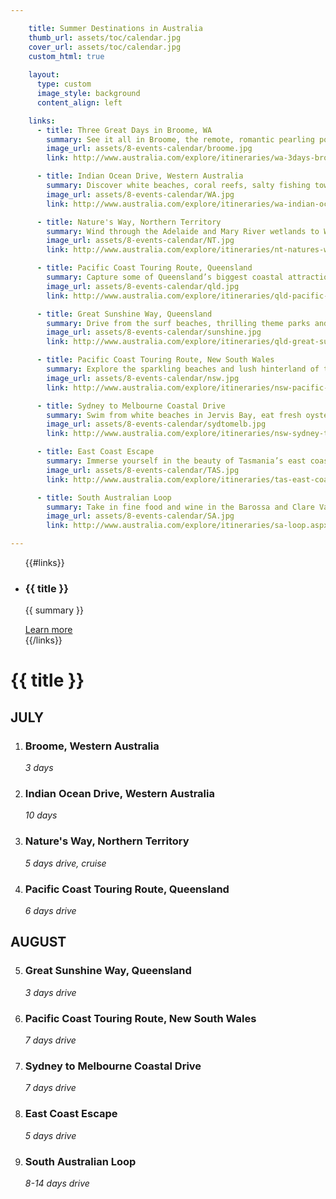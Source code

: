 ```yaml
---

    title: Summer Destinations in Australia
    thumb_url: assets/toc/calendar.jpg
    cover_url: assets/toc/calendar.jpg
    custom_html: true
    
    layout:
      type: custom
      image_style: background
      content_align: left

    links:
      - title: Three Great Days in Broome, WA
        summary: See it all in Broome, the remote, romantic pearling port in the north-west corner of the Kimberley.  Purchase a pearl  in Chinatown, where many of the buildings were built in the exciting early pearling days.  Continue the nostalgia in the pearling museum or on an old pearl lugger. Hop on a camel and watch the famous, fiery sunset over Cable Beach.  Catch the natural magic trick of Staircase to the Moon, bird spot in Roebuck Bay and see prehistoric dinosaur prints at Gantheaume Point. Devote your final day to a 4WD adventure along the magical Dampier Penisula, where you can extend your stay in traditional Aboriginal communities.
        image_url: assets/8-events-calendar/broome.jpg
        link: http://www.australia.com/explore/itineraries/wa-3days-broome.aspx

      - title: Indian Ocean Drive, Western Australia
        summary: Discover white beaches, coral reefs, salty fishing towns and rugged national parks on this spectacular journey along Western Australia’s Coral Coast. Head north to taste fresh crayfish in Geraldton and mouth-watering tropical fruits in Carnarvon. Swim with the huge whale shark on Ningaloo Reef and four wheel drive through the canyons of nearby Cape Range National Park. On your way back down the coast, meet the dolphins of Monkey Mia, along with whales, manta rays, turtles, sharks, dugongs and fish in the wider Shark Bay World Heritage Area. See seasonal wildflowers break out their brightest colours all along the coast, from Cape Range to the cliffs and gorges of Kalbarri National Park.
        image_url: assets/8-events-calendar/WA.jpg
        link: http://www.australia.com/explore/itineraries/wa-indian-ocean-drive.aspx

      - title: Nature's Way, Northern Territory
        summary: Wind through the Adelaide and Mary River wetlands to World Heritage-listed Kakadu National Park. Here you can bushwalk through rugged escarpments and lush rainforest and discover a treasure trove of Aboriginal rock ark. Learn about the Territory’s pioneering history in Pine Creek and swim in crystal-clear waterholes in the tarzan landscape of Litchfield National Park. You can do this dream drive on a fully sealed road in a two-wheel-drive vehicle.
        image_url: assets/8-events-calendar/NT.jpg
        link: http://www.australia.com/explore/itineraries/nt-natures-way.aspx

      - title: Pacific Coast Touring Route, Queensland
        summary: Capture some of Queensland’s biggest coastal attractions– from the World Heritage-listed Great Barrier Reef to the pristine islands and rainforest national parks. Four wheel drive Fraser Island, the world’s largest sand island and see manta rays and turtles at Mon Repos, near Bundaberg. Stay in Rockhampton and visit Great Keppel Island and the Capricorn Caves. Snorkel or dive reefs and shipwrecks near Mackay and go sailing in the postcard-perfect Whitsundays. Walk the white sand of Magnetic Island, near Townsville and further north visit Hinchinbrook, Australia’s largest island national park. The vivid colours, smells and sounds of this splendid coastline will stay with you long after your journey ends in Cairns, at the gateway to Queensland’s tropical north.
        image_url: assets/8-events-calendar/qld.jpg
        link: http://www.australia.com/explore/itineraries/qld-pacific-coast.aspx

      - title: Great Sunshine Way, Queensland
        summary: Drive from the surf beaches, thrilling theme parks and lush hinterland of the Gold Coast to the vibrant capital of Brisbane. Cruise down the Brisbane River, climb the Story Bridge and satisfy your culture cravings in South Bank. Soak up sunny sophistication on Noosa’s Hastings Street or meet koalas in the coastal rainforest of Noosa National Park. Watch whales from Hervey Bay and explore the sandy attractions of Fraser island by four wheel drive. End your journey in Bundaberg, a historic sugar and rum city where you can walk endless beaches and dive from the southernmost coral isles of the Great Barrier Reef.
        image_url: assets/8-events-calendar/sunshine.jpg
        link: http://www.australia.com/explore/itineraries/qld-great-sunshine-way.aspx

      - title: Pacific Coast Touring Route, New South Wales
        summary: Explore the sparkling beaches and lush hinterland of the Central Coast, the wineries of the Hunter Valley and the picturesque inlets of Port Stephens. Work on your swing in a rainforest golf course on the Coffs Coast and your aura on the beach in Byron Bay. Dive with brightly coloured fish in Solitary Islands Marine Park or into the bright lights of the Gold Coast. This scenic drive takes you from Sydney to Brisbane, offering sweeping beaches, sleepy villages, mossy rainforests, adventure and relaxation along the way.
        image_url: assets/8-events-calendar/nsw.jpg
        link: http://www.australia.com/explore/itineraries/nsw-pacific-coast-touring-route.aspx

      - title: Sydney to Melbourne Coastal Drive
        summary: Swim from white beaches in Jervis Bay, eat fresh oysters in Pambula and spot whales in Eden. Feed sea eagles in Mallacoota and experience the precious eco-systems of Croajingolong National Park. Go boating on the vast, tranquil Gippsland Lakes. Then walk along the sweeping expanse of Ninety Mile Beach and to the southernmost tip of Australia’s mainland in Wilsons Promontory National Park. On Phillip Island, you’ll find friendly fur seals and a daily dusk parade of little penguins. This blockbuster drive takes you to sleepy seaside towns, national parks teeming with wildlife and long, solitary beaches where your feet are the only ones on the sand.
        image_url: assets/8-events-calendar/sydtomelb.jpg
        link: http://www.australia.com/explore/itineraries/nsw-sydney-to-melbourne-coastal-drive.aspx

      - title: East Coast Escape
        summary: Immerse yourself in the beauty of Tasmania’s east coast on this attraction-packed drive. Sea kayak and hunt down history on Maria Island, sample farm-fresh berries and wine near Swansea and take in the perfect contours of Wineglass Bay in Freycinet National Park. Stop in Bicheno, where you can cling to the coastline on a motorised trike ride or see fairy penguins waddle home at dusk. Bushwalk in the rainforest of Douglas-Apsley National Park and game fish or dive from the picturesque port of St Helens Park. Swim in the calm, clear waters of Binnalong Bay and follow the Bay of Fires walk past Aboriginal middens, woodlands and powder-white beaches. Finish your journey in a remote eco-lodge with soul-stirring ocean views.
        image_url: assets/8-events-calendar/TAS.jpg
        link: http://www.australia.com/explore/itineraries/tas-east-coast.aspx

      - title: South Australian Loop
        summary: Take in fine food and wine in the Barossa and Clare Valleys, explore the rugged Flinders Ranges and meet wildlife galore on Kangaroo Island. Taste wine made by Jesuit priests in Sevenhill, climb the huge natural amphitheatre of Wilpena Pound and visit the historic copper-mining town of Burra. Swim, surf, snorkel and bushwalk along the Fleurieu Peninsula before getting up close to penguins in Penneshaw and a colony of sea lion at Seal Rocks on Kangaroo Island.  This scenic drive takes in South Australia’s most famous attractions on two smaller loops through the elegant capital of Adelaide.
        image_url: assets/8-events-calendar/SA.jpg
        link: http://www.australia.com/explore/itineraries/sa-loop.aspx

---
```


<div class="cover col x8">
  <ul id="event-cards" class="no-gutter">
  {{#links}}
    <li class="event col x4" ontouchstart="this.classList.toggle('hover')" data-track="hotspot:click" title="{{ title}} ">
      <div href="{{ url }}" class="flipper">
        <div class="image" style='background-image: url({{ image_url }})'></div>
        <div class="info">
          <h3>{{ title }}</h3>
          <p class="summary">{{ summary }}</p>
          <a href="{{ url }}"  data-track="link:click" title="{{ url }} " target="_blank">Learn more</a>
        </div>
      </div>
    </li>
  {{/links}}
  </ul>
</div>

<div id="event-month-list" class="content col x4">
  <h1 class="event-title">{{ title }}</h1>
  <h2 class="event-month">JULY</h2>
  <ol class="event-list">
    <li>
      <h3>Broome, Western Australia</h3>
      <address>3 days</address>
    </li>
    <li>
      <h3>Indian Ocean Drive, Western Australia</h3>
      <address>10 days</address>
    </li>
    <li>
      <h3>Nature's Way, Northern Territory</h3>
      <address>5 days drive, cruise</address>
    </li>
    <li>
      <h3>Pacific Coast Touring Route, Queensland</h3>
      <address>6 days drive</address>
    </li>
  </ol>

  <h2 class="event-month">AUGUST</h2>
  <ol class="event-list" start="5">
    <li>
      <h3>Great Sunshine Way, Queensland</h3>
      <address>3 days drive</address>
    </li>
    <li>
      <h3>Pacific Coast Touring Route, New South Wales</h3>
      <address>7 days drive</address>
    </li>
    <li>
      <h3>Sydney to Melbourne Coastal Drive</h3>
      <address>7 days drive</address>
    </li>
    <li>
      <h3>East Coast Escape</h3>
      <address>5 days drive</address>
    </li>
    <li>
      <h3>South Australian Loop</h3>
      <address>8-14 days drive</address>
    </li>
  </ol>
</div>
